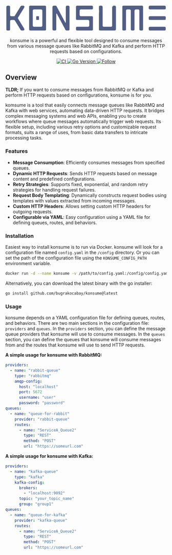 <p align="center">
  <a href="https://github.com/bugrakocabay/konsume">
    <img src=".github/assets/logo.png" alt="konsume logo" />
  </a>
</p>

<p align="center">
  konsume is a powerful and flexible tool designed to consume messages from various message queues like RabbitMQ and Kafka and perform HTTP requests based on configurations.
</p>

<p align="center">
  <a href="https://github.com/bugrakocabay/konsume/actions/workflows/ci.yaml">
    <img src="https://github.com/bugrakocabay/konsume/actions/workflows/ci.yaml/badge.svg?branch=main" alt="CI" />
  </a>
  <a href="https://github.com/bugrakocabay/konsume">
    <img src="https://img.shields.io/github/go-mod/go-version/bugrakocabay/konsume.svg" alt="Go Version" />
  </a>
  <a href="https://github.com/bugrakocabay">
    <img src="https://img.shields.io/github/followers/bugrakocabay?label=Follow&style=social" alt="Follow" />
  </a>
</p>


## Overview
**TLDR;** If you want to consume messages from RabbitMQ or Kafka and perform HTTP requests based on configurations, konsume is for you.

komsume is a tool that easily connects message queues like RabbitMQ and Kafka with web services, automating data-driven HTTP requests. It bridges complex messaging systems and web APIs, enabling you to create workflows where queue messages automatically trigger web requests. Its flexible setup, including various retry options and customizable request formats, suits a range of uses, from basic data transfers to intricate processing tasks. 

### Features
- **Message Consumption**: Efficiently consumes messages from specified queues.
- **Dynamic HTTP Requests**: Sends HTTP requests based on message content and predefined configurations.
- **Retry Strategies**: Supports fixed, exponential, and random retry strategies for handling request failures.
- **Request Body Templating**: Dynamically constructs request bodies using templates with values extracted from incoming messages.
- **Custom HTTP Headers**: Allows setting custom HTTP headers for outgoing requests.
- **Configurable via YAML**: Easy configuration using a YAML file for defining queues, routes, and behaviors.

### Installation
Easiest way to install konsume is to run via Docker. konsume will look for a configuration file named `config.yaml` in the `/config` directory. Or you can set the path of the configuration file using the `KONSUME_CONFIG_PATH` environment variable.
```bash
docker run -d --name konsume -v /path/to/config.yaml:/config/config.yaml bugrakocabay/konsume:latest
```

Alternatively, you can download the latest binary with the go installer:
```bash
go install github.com/bugrakocabay/konsume@latest
```

### Usage
konsume depends on a YAML configuration file for defining queues, routes, and behaviors. There are two main sections in the configuration file: `providers` and `queues`. In the `providers` section, you can define the message queue providers that konsume will use to consume messages. In the `queues` section, you can define the queues that konsume will consume messages from and the routes that konsume will use to send HTTP requests.

**A simple usage for konsume with RabbitMQ:**
```yaml
providers:
  - name: "rabbit-queue"
    type: "rabbitmq"
    amqp-config:
      host: "localhost"
      port: 5672
      username: "user"
      password: "password"
queues:
  - name: "queue-for-rabbit"
    provider: "rabbit-queue"
    routes:
      - name: "ServiceA_Queue2"
        type: "REST"
        method: "POST"
        url: "https://someurl.com"
```

**A simple usage for konsume with Kafka:**
```yaml
providers:
  - name: "kafka-queue"
    type: "kafka"
    kafka-config:
      brokers:
        - "localhost:9092"
      topic: "your_topic_name"
      group: "group1"
queues:      
  - name: "queue-for-kafka"
    provider: "kafka-queue"
    routes:
      - name: "ServiceA_Queue2"
        type: "REST"
        method: "POST"
        url: "https://someurl.com"
```

